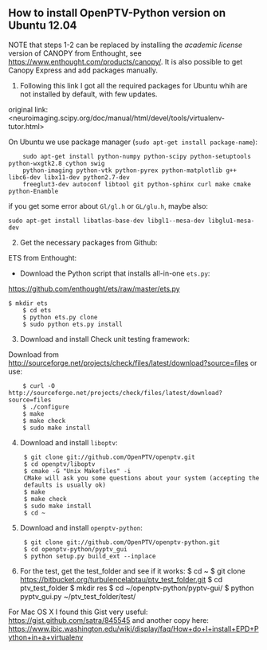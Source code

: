 ## How to install OpenPTV-Python version on Ubuntu 12.04

NOTE that steps 1-2 can be replaced by installing the *academic license* version of CANOPY from Enthought, see <https://www.enthought.com/products/canopy/>. It is also possible to get Canopy Express and add packages manually.


1. Following this link I got all the required packages for Ubuntu whih are not installed by default, with few updates. 

original link: <neuroimaging.scipy.org/doc/manual/html/devel/tools/virtualenv-tutor.html>

On Ubuntu we use package manager (`sudo apt-get install package-name`): 

		sudo apt-get install python-numpy python-scipy python-setuptools python-wxgtk2.8 cython swig  
		python-imaging python-vtk python-pyrex python-matplotlib g++ libc6-dev libx11-dev python2.7-dev 
		freeglut3-dev autoconf libtool git python-sphinx curl make cmake python-Enamble

if you get some error about `Gl/gl.h` or `GL/glu.h`, maybe also:

`sudo apt-get install libatlas-base-dev libgl1--mesa-dev libglu1-mesa-dev`


2. Get the necessary packages from Github:  

ETS from Enthought:

* Download the Python script that installs all-in-one `ets.py`:  

<https://github.com/enthought/ets/raw/master/ets.py>  

  	$ mkdir ets
		$ cd ets
		$ python ets.py clone 
		$ sudo python ets.py install

3. Download and install Check unit testing framework:  

Download from <http://sourceforge.net/projects/check/files/latest/download?source=files> or use:

		$ curl -O http://sourceforge.net/projects/check/files/latest/download?source=files
		$ ./configure 
		$ make
		$ make check
		$ sudo make install 

4. Download and install `liboptv`:  

		$ git clone git://github.com/OpenPTV/openptv.git
		$ cd openptv/liboptv
		$ cmake -G "Unix Makefiles" -i
		CMake will ask you some questions about your system (accepting the 
		defaults is usually ok)
		$ make
		$ make check
		$ sudo make install
		$ cd ~

5. Download and install `openptv-python`:  

		$ git clone git://github.com/OpenPTV/openptv-python.git
		$ cd openptv-python/pyptv_gui
		$ python setup.py build_ext --inplace

6. For the test, get the test_folder and see if it works:
		$ cd ~
		$ git clone https://bitbucket.org/turbulencelabtau/ptv_test_folder.git
		$ cd ptv_test_folder
		$ mkdir res
		$ cd ~/openptv-python/pyptv-gui/ 
		$ python pyptv_gui.py ~/ptv_test_folder/test/


For Mac OS X I found this Gist very useful: <https://gist.github.com/satra/845545> and another copy here: <https://www.ibic.washington.edu/wiki/display/faq/How+do+I+install+EPD+Python+in+a+virtualenv>














